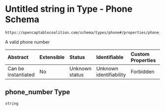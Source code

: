 # Untitled string in Type - Phone Schema

```txt
https://opencaptablecoalition.com/schema/types/phone#/properties/phone_number
```

A valid phone number

| Abstract            | Extensible | Status         | Identifiable            | Custom Properties | Additional Properties | Access Restrictions | Defined In                                                                        |
| :------------------ | :--------- | :------------- | :---------------------- | :---------------- | :-------------------- | :------------------ | :-------------------------------------------------------------------------------- |
| Can be instantiated | No         | Unknown status | Unknown identifiability | Forbidden         | Allowed               | none                | [Phone.schema.json*](../../schema/types/Phone.schema.json "open original schema") |

## phone_number Type

`string`
